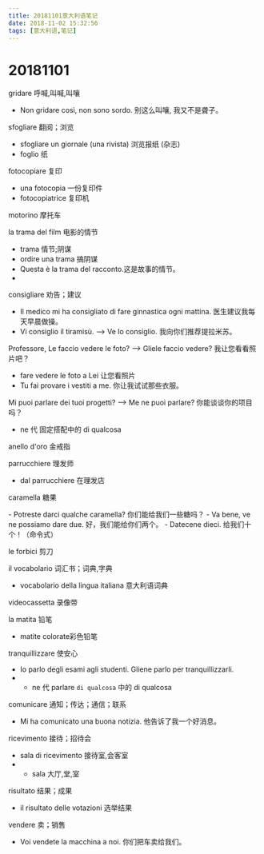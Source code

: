 ```yaml
---
title: 20181101意大利语笔记
date: 2018-11-02 15:32:56
tags: [意大利语,笔记]
---
```

# 20181101

gridare 呼喊,叫喊,叫嚷

+ Non gridare così, non sono sordo. 别这么叫嚷, 我又不是聋子。
  
sfogliare 翻阅；浏览

+ sfogliare un giornale (una rivista) 浏览报纸 (杂志)
+ foglio 纸

fotocopiare 复印

+ una fotocopia 一份复印件
+ fotocopiatrice 复印机

motorino 摩托车

la trama del film 电影的情节

+ trama 情节;阴谋
+ ordire una trama 搞阴谋
+ Questa è la trama del racconto.这是故事的情节。
+ 
<!-- more -->

consigliare 劝告；建议

+ Il medico mi ha consigliato di fare ginnastica ogni mattina. 医生建议我每天早晨做操。
+ Vi consiglio il tiramisù.  --> Ve lo consiglio. 我向你们推荐提拉米苏。

Professore, Le faccio vedere le foto? --> Gliele faccio vedere? 我让您看看照片吧？

+ fare vedere le foto a Lei 让您看照片
+ Tu fai provare i vestiti a me. 你让我试试那些衣服。

Mi puoi parlare dei tuoi progetti? --> Me ne puoi parlare?  你能谈谈你的项目吗？

+ ne 代 固定搭配中的 di qualcosa

anello d'oro 金戒指

parrucchiere 理发师

+ dal parrucchiere 在理发店

caramella 糖果

\- Potreste darci qualche caramella? 你们能给我们一些糖吗？
\- Va bene, ve ne possiamo dare due. 好，我们能给你们两个。
\- Datecene dieci. 给我们十个！（命令式）

le forbici 剪刀

il vocabolario 词汇书；词典,字典

+ vocabolario della lingua italiana 意大利语词典

videocassetta 录像带

la matita 铅笔

+ matite colorate彩色铅笔

tranquillizzare 使安心

+ Io parlo degli esami agli studenti. Gliene parlo per tranquillizzarli.
+ + ne 代 parlare `di qualcosa` 中的 di qualcosa

comunicare 通知；传达；通信；联系

+ Mi ha comunicato una buona notizia. 他告诉了我一个好消息。

ricevimento 接待；招待会

+ sala di ricevimento 接待室,会客室
+ + sala  大厅,堂,室

risultato 结果；成果

+ il risultato delle votazioni 选举结果

vendere 卖；销售

+ Voi vendete la macchina a noi. 你们把车卖给我们。